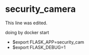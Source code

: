 # security_camera
This line was edited.


doing by docker start
- $export FLASK_APP=security_cam
- $export FLASK_DEBUG=1